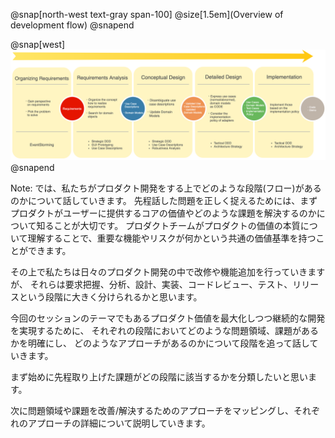 @snap[north-west text-gray span-100]
@size[1.5em](Overview of development flow)
@snapend

@snap[west]
![development-flow](assets/img/development-flow.png)
@snapend

Note:
では、私たちがプロダクト開発をする上でどのような段階(フロー)があるのかについて話していきます。
先程話した問題を正しく捉えるためには、まずプロダクトがユーザーに提供するコアの価値やどのような課題を解決するのかについて知ることが大切です。
プロダクトチームがプロダクトの価値の本質について理解することで、重要な機能やリスクが何かという共通の価値基準を持つことができます。

その上で私たちは日々のプロダクト開発の中で改修や機能追加を行っていきますが、
それらは要求把握、分析、設計、実装、コードレビュー、テスト、リリースという段階に大きく分けられるかと思います。

今回のセッションのテーマでもあるプロダクト価値を最大化しつつ継続的な開発を実現するために、
それぞれの段階においてどのような問題領域、課題があるかを明確にし、
どのようなアプローチがあるのかについて段階を追って話していきます。

まず始めに先程取り上げた課題がどの段階に該当するかを分類したいと思います。

次に問題領域や課題を改善/解決するためのアプローチをマッピングし、それぞれのアプローチの詳細について説明していきます。
